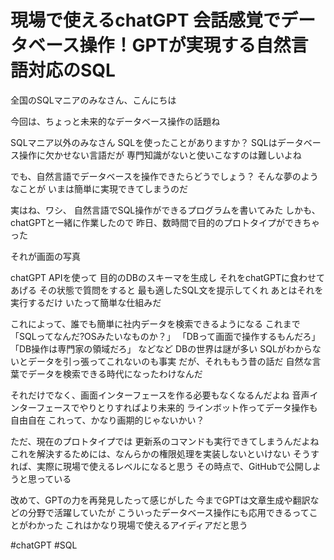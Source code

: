 # 現場で使えるchatGPT 会話感覚でデータベース操作！GPTが実現する自然言語対応のSQL

全国のSQLマニアのみなさん、こんにちは

今回は、ちょっと未来的なデータベース操作の話題ね

SQLマニア以外のみなさん
SQLを使ったことがありますか？
SQLはデータベース操作に欠かせない言語だが
専門知識がないと使いこなすのは難しいよね

でも、自然言語でデータベースを操作できたらどうでしょう？
そんな夢のようなことが
いまは簡単に実現できてしまうのだ

実はね、ワシ、
自然言語でSQL操作ができるプログラムを書いてみた
しかも、chatGPTと一緒に作業したので
昨日、数時間で目的のプロトタイプができちゃった

それが画面の写真

chatGPT APIを使って
目的のDBのスキーマを生成し
それをchatGPTに食わせてあげる
その状態で質問をすると
最も適したSQL文を提示してくれ
あとはそれを実行するだけ
いたって簡単な仕組みだ

これによって、誰でも簡単に社内データを検索できるようになる
これまで
「SQLってなんだ?OSみたいなものか？」
「DBって画面で操作するもんだろ」
「DB操作は専門家の領域だろ」
などなど
DBの世界は謎が多い
SQLがわからないとデータを引っ張ってこれないのも事実
だが、それももう昔の話だ
自然な言葉でデータを検索できる時代になったわけなんだ

それだけでなく、画面インターフェースを作る必要もなくなるんだよね
音声インターフェースでやりとりすればより未来的
ラインボット作ってデータ操作も自由自在
これって、かなり画期的じゃないかい？

ただ、現在のプロトタイプでは
更新系のコマンドも実行できてしまうんだよね
これを解決するためには、なんらかの権限処理を実装しないといけない
そうすれば、実際に現場で使えるレベルになると思う
その時点で、GitHubで公開しようと思っている

改めて、GPTの力を再発見したって感じがした
今までGPTは文章生成や翻訳などの分野で活躍していたが
こういったデータベース操作にも応用できるってことがわかった
これはかなり現場で使えるアイディアだと思う

#chatGPT #SQL 
